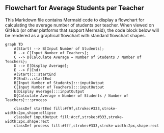 ## Flowchart for Average Students per Teacher

This Markdown file contains Mermaid code to display a flowchart for calculating the average number of students per teacher. When viewed on GitHub (or other platforms that support Mermaid), the code block below will be rendered as a graphical flowchart with standard flowchart shapes.

```mermaid
graph TD
    A(Start) --> B[Input Number of Students];
    B --> C[Input Number of Teachers];
    C --> D{Calculate Average = Number of Students / Number of Teachers};
    D --> E[Display Average];
    E --> F(End)
    A(Start):::startEnd
    F(End):::startEnd
    B[Input Number of Students]:::inputOutput
    C[Input Number of Teachers]:::inputOutput
    E[Display Average]:::inputOutput
    D{Calculate Average = Number of Students / Number of Teachers}:::process

    classDef startEnd fill:#f9f,stroke:#333,stroke-width:2px,shape:ellipse
    classDef inputOutput fill:#ccf,stroke:#333,stroke-width:2px,shape:rect
    classDef process fill:#fff,stroke:#333,stroke-width:2px,shape:rect
